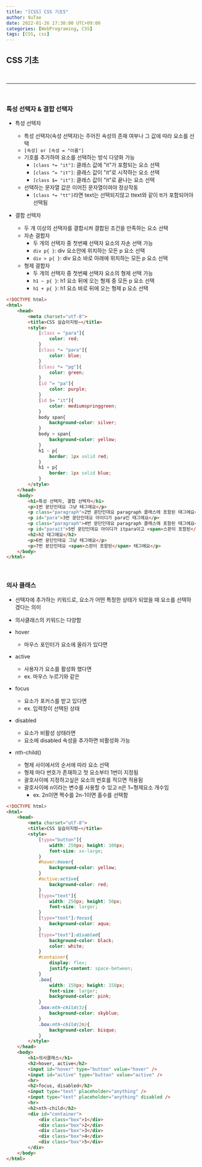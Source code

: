 ```yaml
---
title: "[CSS] CSS 기초5"
author: 9uTae
date: 2022-01-26 17:30:00 UTC+09:00
categories: [WebPrograming, CSS]
tags: [CSS, css]
---
```


## CSS 기초

<br>

---

<br>

### 특성 선택자 & 결합 선택자

- 특성 선택자
    - 특성 선택자(속성 선택자)는 주어진 속성의 존재 여부나 그 값에 따라 요소를 선택
    - `[속성] or [속성 = "이름"]`
    - 기호를 추가하여 요소를 선택하는 방식 다양화 가능
        - `[class *= "it"]`: 클래스 값에 "it"가 포함되는 요소 선택
        - `[class ^= "it"]`: 클래스 값이 "it"로 시작하는 요소 선택
        - `[class $= "it"]`: 클래스 값이 "it"로 끝나는 요소 선택
    - 선택하는 문자열 값은 이어진 문자열이여야 정상작동
        - `[class *= "tt"]`라면 text는 선택되지않고 ttext와 같이 tt가 포함되어야 선택됨

- 결합 선택자
    - 두 개 이상의 선택자를 결합시켜 결합된 조건을 만족하는 요소 선택
    - 자손 결합자
        - 두 개의 선택자 중 첫번째 선택자 요소의 자손 선택 가능
        - `div p{ }`: div 요소안에 위치하는 모든 p 요소 선택
        - `div > p{ }`: div 요소 바로 아래에 위치하는 모든 p 요소 선택
    - 형제 결합자
        - 두 개의 선택자 중 첫번째 선택자 요소의 형제 선택 가능
        - `h1 ~ p{ }`: h1 요소 뒤에 오는 형제 중 모든 p 요소 선택
        - `h1 + p{ }`: h1 요소 바로 뒤에 오는 형제 p 요소 선택

```html
<!DOCTYPE html>
<html>
    <head>
        <meta charset="utf-8">
        <title>CSS 실습이지렁~</title>
        <style>
            [class = "para"]{
                color: red;
            }
            [class *= "para"]{
                color: blue;
            }
            [class *= "pg"]{
                color: green;
            }
            [id ^= "pa"]{
                color: purple;
            }
            [id $= "it"]{
                color: mediumspringgreen;
            }
            body span{
                background-color: silver;
            }
            body > span{
                background-color: yellow;
            }
            h1 ~ p{
                border: 1px solid red;
            }
            h1 + p{
                border: 1px solid blue;
            }
        </style>
    </head>
    <body>
        <h1>특성 선택자, 결합 선택자</h1>
        <p>1번 문단인데요 그냥 태그에요</p>
        <p class="paragraph">2번 문단인데요 paragraph 클래스에 포함된 태그에요</p>
        <p id="para">3번 문단인데요 아이디가 para인 태그에요</p>
        <p class="paragraph">4번 문단인데요 paragraph 클래스에 포함된 태그에요</p>
        <p id="parait">5번 문단인데요 아이디가 itpara이고 <span>스판이 포함된</span> 태그에요</p>
        <h2>h2 태그에요</h2>
        <p>6번 문단인데요 그냥 태그에요</p>
        <p>7번 문단인데요 <span>스판이 포함된</span> 태그에요</p>
    </body>
</html>

```

<br>

### 의사 클래스

- 선택자에 추가하는 키워드로, 요소가 어떤 특정한 상태가 되었을 때 요소를 선택하겠다는 의미
- 의사클래스의 키워드는 다양함

- hover
    - 마우스 포인터가 요소에 올라가 있다면
- active
    - 사용자가 요소를 활성화 했다면
    - ex. 마우스 누르기와 같은
- focus
    - 요소가 포커스를 받고 있다면
    - ex. 입력창이 선택된 상태
- disabled
    - 요소가 비활성 상태라면
    - 요소에 disabled 속성을 추가하면 비활성화 가능
- nth-child()
    - 형제 사이에서의 순서에 따라 요소 선택
    - 형제 마다 번호가 존재하고 첫 요소부터 1번이 지정됨
    - 괄호사이에 지정하고싶은 요소의 번호를 적으면 적용됨
    - 괄호사이에 n이라는 변수를 사용할 수 있고 n은 1~형제요소 개수임
        - ex. 2n이면 짝수를 2n-1이면 홀수를 선택함

```html
<!DOCTYPE html>
<html>
    <head>
        <meta charset="utf-8">
        <title>CSS 실습이지렁~</title>
        <style>
            [type="button"]{
                width: 250px; height: 100px;
                font-size: xx-large;
            }
            #hover:hover{
                background-color: yellow;
            }
            #active:active{
                background-color: red;
            }
            [type="text"]{
                width: 250px; height: 50px;
                font-size: larger;
            }
            [type="text"]:focus{
                background-color: aqua;
            }
            [type="text"]:disabled{
                background-color: black;
                color: white;
            }
            #container{
                display: flex;
                justify-content: space-between;
            }
            .box{
                width: 150px; height: 150px;
                font-size: larger;
                background-color: pink;
            }
            .box:nth-child(3){
                background-color: skyblue;
            }
            .box:nth-child(2n){
                background-color: bisque;
            }
        </style>
    </head>
    <body>
        <h1>의사클래스</h1>
        <h2>hover, active</h2>
        <input id="hover" type="button" value="hover" />
        <input id="active" type="button" value="active" />
        <hr>
        <h2>focus, disabled</h2>
        <input type="text" placeholder="anything" />
        <input type="text" placeholder="anything" disabled />
        <hr>
        <h2>nth-child</h2>
        <div id="container">
            <div class="box">1</div>
            <div class="box">2</div>
            <div class="box">3</div>
            <div class="box">4</div>
            <div class="box">5</div>
        </div>
    </body>
</html>

```

<br>